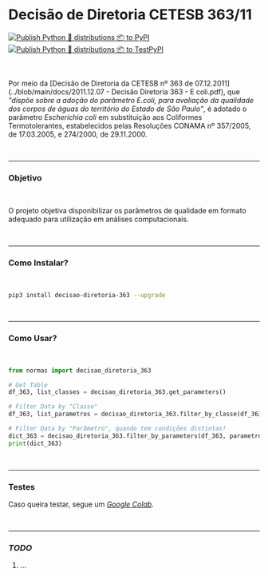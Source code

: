 # Decisão de Diretoria CETESB 363/11

[![Publish Python 🐍 distributions 📦 to PyPI](https://github.com/gaemapiracicaba/norma_dd_363_11/actions/workflows/publish-to-pypi.yml/badge.svg)](https://github.com/gaemapiracicaba/norma_dd_363_11/actions/workflows/publish-to-pypi.yml)
<br>
[![Publish Python 🐍 distributions 📦 to TestPyPI](https://github.com/gaemapiracicaba/norma_dd_363_11/actions/workflows/publish-to-test-pypi.yml/badge.svg)](https://github.com/gaemapiracicaba/norma_dd_363_11/actions/workflows/publish-to-test-pypi.yml)

<br>

Por meio da [Decisão de Diretoria da CETESB nº 363 de 07.12.2011](../blob/main/docs/2011.12.07 - Decisão Diretoria 363 - E coli.pdf), que 
*"dispõe sobre a adoção do parâmetro E.coli, para avaliação da qualidade
dos corpos de águas do território do Estado de São Paulo"*, é adotado o 
parâmetro *Escherichia coli* em substituição aos Coliformes Termotolerantes,
estabelecidos pelas Resoluções CONAMA nº 357/2005, de 17.03.2005, e 274/2000, 
de 29.11.2000.

<br>

----

### Objetivo

<br>

O projeto objetiva disponibilizar os parâmetros de qualidade em formato adequado para utilização em análises computacionais.

<br>

----

### Como Instalar?

<br>

```bash
pip3 install decisao-diretoria-363 --upgrade
```

<br>

----

### Como Usar?

<br>

```python
from normas import decisao_diretoria_363

# Get Table
df_363, list_classes = decisao_diretoria_363.get_parameters()

# Filter Data by "Classe"
df_363, list_parametros = decisao_diretoria_363.filter_by_classe(df_363, classe='Classe 3')

# Filter Data by "Parâmetro", quando tem condições distintas!
dict_363 = decisao_diretoria_363.filter_by_parameters(df_363, parametro='Escherichia coli', condicao=1)
print(dict_363)
```

<br>

-----

### Testes

Caso queira testar, segue um [*Google Colab*](https://colab.research.google.com/drive/1BTUYs3Nwdfm5V3KIEB57lWtNT1R7_RJb?usp=sharing).

<br>

------

### *TODO*

1. ...
